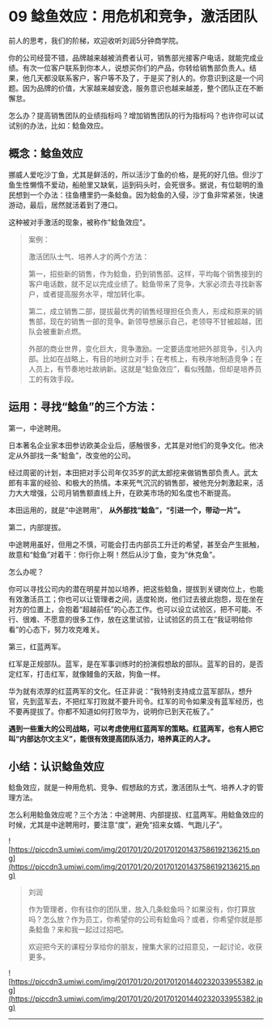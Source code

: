 # 09 鲶鱼效应：用危机和竞争，激活团队

前人的思考，我们的阶梯，欢迎收听刘润5分钟商学院。

你的公司经营不错，品牌越来越被消费者认可，销售部光接客户电话，就能完成业绩。有次一位客户联系到你本人，说想买你们的产品，你转给销售部负责人。结果，他几天都没联系客户，客户等不及了，于是买了别人的。你意识到这是一个问题。因为品牌的价值，大家越来越安逸，服务意识也越来越差，整个团队正在不断懈怠。

怎么办？提高销售团队的业绩指标吗？增加销售团队的行为指标吗？也许你可以试试别的办法，比如：鲶鱼效应。

## 概念：鲶鱼效应

挪威人爱吃沙丁鱼，尤其是鲜活的，所以活沙丁鱼的价格，是死的好几倍。但沙丁鱼生性懒惰不爱动，船舱里又缺氧，运到码头时，会死很多。据说，有位聪明的渔民想到一个办法：往鱼槽里扔一条鲶鱼。因为鲶鱼的入侵，沙丁鱼非常紧张，快速游动，最后，居然就活着到了港口。

这种被对手激活的现象，被称作"鲶鱼效应"。

> 案例：
> 
> 激活团队士气、培养人才的两个方法：
> 
> 第一，招些新的销售，作为鲶鱼，扔到销售部。这样，平均每个销售接到的客户电话数，就不足以完成业绩了。鲶鱼带来了竞争，大家必须去寻找新客户，或者提高服务水平，增加转化率。
> 
> 
> 
> 第二，成立销售二部，提拔最优秀的销售经理担任负责人，形成和原来的销售部，现在的销售一部的竞争。新领导想展示自己，老领导不甘被超越，团队会被重新点燃。
> 
> 外部的商业世界，变化巨大，竞争激励。一定要适度地把外部竞争，引入内部。比如在战略上，有目的地树立对手；在考核上，有秩序地制造竞争；在人员上，有节奏地吐故纳新。这就是“鲶鱼效应”，看似残酷，但却是培养员工的有效手段。

## 运用：寻找“鲶鱼”的三个方法：

第一，中途聘用。

日本著名企业家本田参访欧美企业后，感触很多，尤其是对他们的竞争文化。他决定从外部找一条“鲶鱼”，改变他的公司。

经过周密的计划，本田把对手公司年仅35岁的武太郎挖来做销售部负责人。武太郎有丰富的经验、和极大的热情。本来死气沉沉的销售部，被他充分刺激起来，活力大大增强，公司月销售额直线上升，在欧美市场的知名度也不断提高。

本田运用的，就是“中途聘用”， **从外部找“鲶鱼”，“引进一个，带动一片”。**

第二，内部提拔。

中途聘用虽好，但用之不慎，可能会打击内部员工升迁的希望，甚至会产生抵触，故意和“鲶鱼”对着干：你行你上啊！然后从沙丁鱼，变为“休克鱼”。

怎么办呢？

你可以寻找公司内的潜在明星并加以培养，把这些鲶鱼，提拔到关键岗位上，也能有效激活员工；你也可以让管理者之间，适度轮岗，他们过去彼此抱怨，现在坐在对方的位置上，会抱着“超越前任”的心态工作。也可以设立试验区，把不可能、不行、很难、不愿意的很多工作，放在这里试验，让试验区的员工在“我证明给你看”的心态下，努力攻克难关。

第三，红蓝两军。

红军是正规部队。蓝军，是在军事训练时的扮演假想敌的部队。蓝军的目的，是否定红军，打击红军，就像鳗鱼的天敌，狗鱼一样。

华为就有浓厚的红蓝两军的文化。任正非说：“我特别支持成立蓝军部队，想升官，先到蓝军去，不把红军打败就不要升司令。红军的司令如果没有蓝军经历，也不要再提拔了。你都不知道如何打败华为，说明你已到天花板了。”

 **遇到一些重大的公司战略，可以考虑使用红蓝两军的策略。红蓝两军，也有人把它叫“内部达尔文主义”，能很有效提高团队活力，培养真正的人才。**

## 小结：认识鲶鱼效应

鲶鱼效应，就是一种用危机、竞争、假想敌的方式，激活团队士气、培养人才的管理方法。

怎么利用鲶鱼效应呢？三个方法：中途聘用、内部提拔、红蓝两军。用鲶鱼效应的时候，尤其是中途聘用时，要注意“度”，避免“招来女婿、气跑儿子”。

![https://piccdn3.umiwi.com/img/201701/20/201701201437586192136215.png](https://piccdn3.umiwi.com/img/201701/20/201701201437586192136215.png)

> 刘润
> 
> 作为管理者，你有往你的团队里，放入几条鲶鱼吗？如果没有，你打算放吗？怎么放？作为员工，你希望你的公司有鲶鱼吗？或者，你希望你就是那条鲶鱼？来和我一起过过招吧。
> 
> 欢迎把今天的课程分享给你的朋友，搜集大家的过招意见，一起讨论，收获更多。

![https://piccdn3.umiwi.com/img/201701/20/201701201440232033955382.jpg](https://piccdn3.umiwi.com/img/201701/20/201701201440232033955382.jpg)

---
